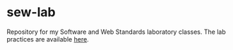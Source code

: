 # sew-lab
Repository for my Software and Web Standards laboratory classes.
The lab practices are available [here](https://fonsecadh.github.io/sew-lab/). 
